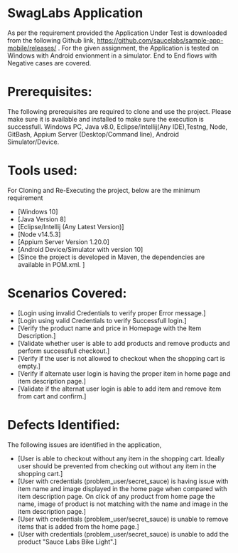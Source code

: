 # SwagLabs Application
As per the requirement provided the Application Under Test is downloaded from the following Github link, https://github.com/saucelabs/sample-app-mobile/releases/ . For the given assignment, the Application is tested on Windows with Android envionment in a simulator. End to End flows with Negative cases are covered.

# **Prerequisites:**
The following prerequisites are required to clone and use the project. Please make sure it is available and installed to make sure the execution is successfull. Windows PC, Java v8.0, Eclipse/Intellij(Any IDE),Testng, Node, GitBash, Appium Server (Desktop/Command line), Android Simulator/Device.

# **Tools used:**
For Cloning and Re-Executing the project, below are the minimum requirement
- [Windows 10]
- [Java Version 8]
- [Eclipse/Intellij (Any Latest Version)]
- [Node v14.5.3]
- [Appium Server Version 1.20.0]
- [Android Device/Simulator with version 10]
- [Since the project is developed in Maven, the dependencies are available in POM.xml. ]

# **Scenarios Covered:**
- [Login using invalid Credentials to verify proper Error message.]
- [Login using valid Credentials to verify Successfull login.]
- [Verify the product name and price in Homepage with the Item Description.]
- [Validate whether user is able to add products and remove products and perform successfull checkout.]
- [Verify if the user is not allowed to checkout when the shopping cart is empty.]
- [Verify if alternate user login is having the proper item in home page and item description page.]
- [Validate if the alternat user login is able to add item and remove item from cart and confirm.]

# **Defects Identified:**
The following issues are identified in the application,
- [User is able to checkout without any item in the shopping cart. Ideally user should be prevented from checking out without any item in the shopping cart.]
- [User with credentials (problem_user/secret_sauce) is having issue with item name and image displayed in the home page when compared with item description page. On click of any product from home page the name, image of product is not matching with the name and image in the item description page.]
- [User with credentials (problem_user/secret_sauce) is unable to remove items that is added from the home page.]
- [User with credentials (problem_user/secret_sauce) is unable to add the product "Sauce Labs Bike Light".]
